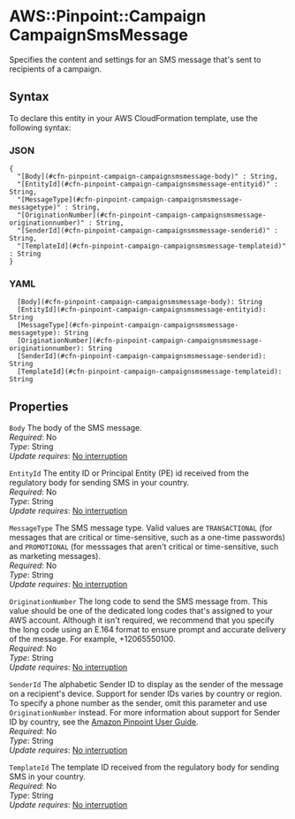 # AWS::Pinpoint::Campaign CampaignSmsMessage<a name="aws-properties-pinpoint-campaign-campaignsmsmessage"></a>

Specifies the content and settings for an SMS message that's sent to recipients of a campaign\.

## Syntax<a name="aws-properties-pinpoint-campaign-campaignsmsmessage-syntax"></a>

To declare this entity in your AWS CloudFormation template, use the following syntax:

### JSON<a name="aws-properties-pinpoint-campaign-campaignsmsmessage-syntax.json"></a>

```
{
  "[Body](#cfn-pinpoint-campaign-campaignsmsmessage-body)" : String,
  "[EntityId](#cfn-pinpoint-campaign-campaignsmsmessage-entityid)" : String,
  "[MessageType](#cfn-pinpoint-campaign-campaignsmsmessage-messagetype)" : String,
  "[OriginationNumber](#cfn-pinpoint-campaign-campaignsmsmessage-originationnumber)" : String,
  "[SenderId](#cfn-pinpoint-campaign-campaignsmsmessage-senderid)" : String,
  "[TemplateId](#cfn-pinpoint-campaign-campaignsmsmessage-templateid)" : String
}
```

### YAML<a name="aws-properties-pinpoint-campaign-campaignsmsmessage-syntax.yaml"></a>

```
  [Body](#cfn-pinpoint-campaign-campaignsmsmessage-body): String
  [EntityId](#cfn-pinpoint-campaign-campaignsmsmessage-entityid): String
  [MessageType](#cfn-pinpoint-campaign-campaignsmsmessage-messagetype): String
  [OriginationNumber](#cfn-pinpoint-campaign-campaignsmsmessage-originationnumber): String
  [SenderId](#cfn-pinpoint-campaign-campaignsmsmessage-senderid): String
  [TemplateId](#cfn-pinpoint-campaign-campaignsmsmessage-templateid): String
```

## Properties<a name="aws-properties-pinpoint-campaign-campaignsmsmessage-properties"></a>

`Body` <a name="cfn-pinpoint-campaign-campaignsmsmessage-body"></a>
The body of the SMS message\.  
_Required_: No  
_Type_: String  
_Update requires_: [No interruption](https://docs.aws.amazon.com/AWSCloudFormation/latest/UserGuide/using-cfn-updating-stacks-update-behaviors.html#update-no-interrupt)

`EntityId` <a name="cfn-pinpoint-campaign-campaignsmsmessage-entityid"></a>
The entity ID or Principal Entity \(PE\) id received from the regulatory body for sending SMS in your country\.  
_Required_: No  
_Type_: String  
_Update requires_: [No interruption](https://docs.aws.amazon.com/AWSCloudFormation/latest/UserGuide/using-cfn-updating-stacks-update-behaviors.html#update-no-interrupt)

`MessageType` <a name="cfn-pinpoint-campaign-campaignsmsmessage-messagetype"></a>
The SMS message type\. Valid values are `TRANSACTIONAL` \(for messages that are critical or time\-sensitive, such as a one\-time passwords\) and `PROMOTIONAL` \(for messsages that aren't critical or time\-sensitive, such as marketing messages\)\.  
_Required_: No  
_Type_: String  
_Update requires_: [No interruption](https://docs.aws.amazon.com/AWSCloudFormation/latest/UserGuide/using-cfn-updating-stacks-update-behaviors.html#update-no-interrupt)

`OriginationNumber` <a name="cfn-pinpoint-campaign-campaignsmsmessage-originationnumber"></a>
The long code to send the SMS message from\. This value should be one of the dedicated long codes that's assigned to your AWS account\. Although it isn't required, we recommend that you specify the long code using an E\.164 format to ensure prompt and accurate delivery of the message\. For example, \+12065550100\.  
_Required_: No  
_Type_: String  
_Update requires_: [No interruption](https://docs.aws.amazon.com/AWSCloudFormation/latest/UserGuide/using-cfn-updating-stacks-update-behaviors.html#update-no-interrupt)

`SenderId` <a name="cfn-pinpoint-campaign-campaignsmsmessage-senderid"></a>
The alphabetic Sender ID to display as the sender of the message on a recipient's device\. Support for sender IDs varies by country or region\. To specify a phone number as the sender, omit this parameter and use `OriginationNumber` instead\. For more information about support for Sender ID by country, see the [Amazon Pinpoint User Guide](https://docs.aws.amazon.com/pinpoint/latest/userguide/channels-sms-countries.html)\.  
_Required_: No  
_Type_: String  
_Update requires_: [No interruption](https://docs.aws.amazon.com/AWSCloudFormation/latest/UserGuide/using-cfn-updating-stacks-update-behaviors.html#update-no-interrupt)

`TemplateId` <a name="cfn-pinpoint-campaign-campaignsmsmessage-templateid"></a>
The template ID received from the regulatory body for sending SMS in your country\.  
_Required_: No  
_Type_: String  
_Update requires_: [No interruption](https://docs.aws.amazon.com/AWSCloudFormation/latest/UserGuide/using-cfn-updating-stacks-update-behaviors.html#update-no-interrupt)
